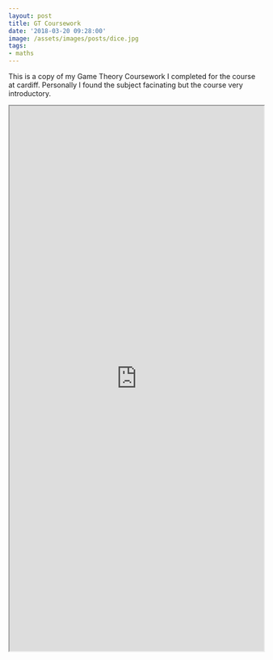 ```yaml
---
layout: post
title: GT Coursework
date: '2018-03-20 09:28:00'
image: /assets/images/posts/dice.jpg
tags:
- maths
---
```


This is a copy of my Game Theory Coursework I completed for the course at cardiff. Personally I found the subject facinating but the course very introductory.

<iframe class="pdf" src="https://drive.google.com/file/d/10Fi9u-BfjAl2Qs2f5-bw1UxmTTvS2Z6W/preview" width="100%" height="1080"></iframe>
